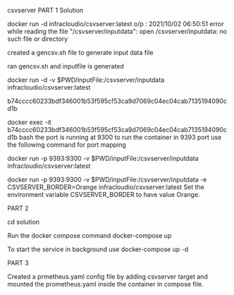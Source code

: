 csvserver
PART 1 Solution

docker run -d infracloudio/csvserver:latest
o/p : 2021/10/02 06:50:51 error while reading the file "/csvserver/inputdata": open /csvserver/inputdata: no such file or directory

created a gencsv.sh file to generate input data file

ran gencsv.sh and inputfile is generated

docker run -d -v $PWD/inputFile:/csvserver/inputdata infracloudio/csvserver:latest

b74cccc60233bdf346001b53f595cf53ca9d7069c04ec04cab7135194090cd1b

docker exec -it b74cccc60233bdf346001b53f595cf53ca9d7069c04ec04cab7135194090cd1b bash
the port is running at 9300 to run the container in 9393 port use the following command for port mapping

docker run -p 9393:9300 -v $PWD/inputFile:/csvserver/inputdata infracloudio/csvserver:latest

docker run -p 9393:9300 -v $PWD/inputFile:/csvserver/inputdata -e CSVSERVER_BORDER=Orange infracloudio/csvserver:latest Set the environment variable CSVSERVER_BORDER to have value Orange.

PART 2

cd solution

Run the docker compose command docker-compose up

To start the service in background use docker-compose up -d

PART 3

Created a prmetheus.yaml config file by adding csvserver target and mounted the prometheus.yaml inside the container in compose file.
